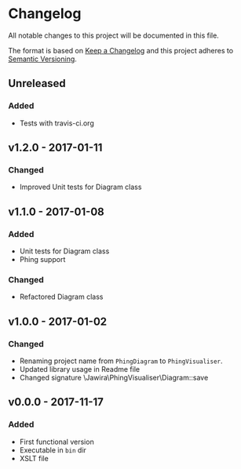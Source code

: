 Changelog
=========

All notable changes to this project will be documented in this file.

The format is based on [Keep a Changelog](http://keepachangelog.com/en/1.0.0/)
and this project adheres to [Semantic Versioning](http://semver.org/spec/v2.0.0.html).

Unreleased
----------

### Added
* Tests with travis-ci.org


v1.2.0 - 2017-01-11
-------------------

### Changed
* Improved Unit tests for Diagram class


v1.1.0 - 2017-01-08
-------------------

### Added
* Unit tests for Diagram class
* Phing support

### Changed
* Refactored Diagram class


v1.0.0 - 2017-01-02
-------------------

### Changed
* Renaming project name from `PhingDiagram` to `PhingVisualiser`.
* Updated library usage in Readme file
* Changed signature \Jawira\PhingVisualiser\Diagram::save


v0.0.0 - 2017-11-17
-------------------

### Added
* First functional version
* Executable in `bin` dir
* XSLT file


<!---
Guiding Principles

    Changelogs are for humans, not machines.
    There should be an entry for every single version.
    The same types of changes should be grouped.
    Versions and sections should be linkable.
    The latest version comes first.
    The release date of each versions is displayed.
    Mention whether you follow Semantic Versioning.

Types of changes

    Added for new features.
    Changed for changes in existing functionality.
    Deprecated for soon-to-be removed features.
    Removed for now removed features.
    Fixed for any bug fixes.
    Security in case of vulnerabilities.
-->
